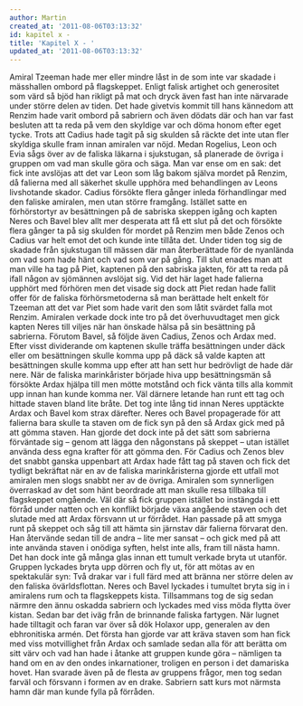 ```yaml
---
author: Martin
created_at: '2011-08-06T03:13:32'
id: kapitel x -
title: 'Kapitel X - '
updated_at: '2011-08-06T03:13:32'
---
```

Amiral Tzeeman hade mer eller mindre låst in de som inte var skadade i mässhallen ombord på flagskeppet. Enligt falisk artighet och generositet som värd så bjöd han rikligt på mat och dryck även fast han inte närvarade under större delen av tiden. Det hade givetvis kommit till hans kännedom att Renzim hade varit ombord på sabriern och även dödats där och han var fast besluten att ta reda på vem den skyldige var och döma honom efter eget tycke. Trots att Cadius hade tagit på sig skulden så räckte det inte utan fler skyldiga skulle fram innan amiralen var nöjd. Medan Rogelius, Leon och Evia sågs över av de faliska läkarna i sjukstugan, så planerade de övriga i gruppen om vad man skulle göra och säga. Man var ense om en sak: det fick inte avslöjas att det var Leon som låg bakom själva mordet på Renzim, då falierna med all säkerhet skulle upphöra med behandlingen av Leons livshotande skador. Cadius försökte flera gånger inleda förhandlingar med den faliske amiralen, men utan större framgång. Istället satte en förhörstortyr av besättningen på de sabriska skeppen igång och kapten Neres och Bavel blev allt mer desperata att få ett slut på det och försökte flera gånger ta på sig skulden för mordet på Renzim men både Zenos och Cadius var helt emot det och kunde inte tillåta det. Under tiden tog sig de skadade från sjukstugan till mässen där man återberättade för de nyanlända om vad som hade hänt och vad som var på gång. Till slut enades man att man ville ha tag på Piet, kaptenen på den sabriska jakten, för att ta reda på ifall någon av sjömännen avslöjat sig. Vid det här laget hade falierna upphört med förhören men det visade sig dock att Piet redan hade fallit offer för de faliska förhörsmetoderna så man berättade helt enkelt för Tzeeman att det var Piet som hade varit den som låtit svärdet falla mot Renzim. Amiralen verkade dock inte tro på det överhuvudtaget men gick kapten Neres till viljes när han önskade hälsa på sin besättning på sabrierna. Förutom Bavel, så följde även Cadius, Zenos och Ardax med. Efter visst dividerande om kaptenen skulle träffa besättningen under däck eller om besättningen skulle komma upp på däck så valde kapten att besättningen skulle komma upp efter att han sett hur bedrövligt de hade där nere. När de faliska marinkårister började hiva upp besättningsmän så försökte Ardax hjälpa till men mötte motstånd och fick vänta tills alla kommit upp innan han kunde komma ner. Väl därnere letande han runt ett tag och hittade staven bland lite bråte. Det tog inte lång tid innan Neres upptäckte Ardax och Bavel kom strax därefter. Neres och Bavel propagerade för att falierna bara skulle ta staven om de fick syn på den så Ardax gick med på att gömma staven. Han gjorde det dock inte på det sätt som sabrierna förväntade sig – genom att lägga den någonstans på skeppet – utan istället använda dess egna krafter för att gömma den. För Cadius och Zenos blev det snabbt ganska uppenbart att Ardax hade fått tag på staven och fick det tydligt bekräftat när en av de faliska marinkåristerna gjorde ett utfall mot amiralen men slogs snabbt ner av de övriga. Amiralen som synnerligen överraskad av det som hänt beordrade att man skulle resa tillbaka till flagskeppet omgående. Väl där så fick gruppen istället bo instängda i ett förråd under natten och en konflikt började växa angående staven och det slutade med att Ardax försvann ut ur förrådet. Han passade på att smyga runt på skeppet och såg till att hämta sin järnstav där falierna förvarat den. Han återvände sedan till de andra – lite mer sansat – och gick med på att inte använda staven i onödiga syften, helst inte alls, fram till nästa hamn. Det han dock inte gå många glas innan ett tumult verkade bryta ut utanför. Gruppen lyckades bryta upp dörren och fly ut, för att mötas av en spektakulär syn: Två drakar var i full färd med att bränna ner större delen av den faliska övärldsflottan. Neres och Bavel lyckades i tumultet bryta sig in i amiralens rum och ta flagskeppets kista. Tillsammans tog de sig sedan närmre den ännu oskadda sabriern och lyckades med viss möda flytta över kistan. Sedan bar det iväg från de brinnande faliska fartygen. När lugnet hade tilltagit och faran var över så dök Holaxor upp, generalen av den ebhronitiska armén. Det första han gjorde var att kräva staven som han fick med viss motvillighet från Ardax och samlade sedan alla för att berätta om sitt värv och vad han hade i åtanke att gruppen kunde göra – nämligen ta hand om en av den ondes inkarnationer, troligen en person i det damariska hovet. Han svarade även på de flesta av gruppens frågor, men tog sedan farväl och försvann i formen av en drake. Sabriern satt kurs mot närmsta hamn där man kunde fylla på förråden.